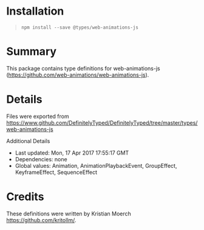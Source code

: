 # Installation
> `npm install --save @types/web-animations-js`

# Summary
This package contains type definitions for web-animations-js (https://github.com/web-animations/web-animations-js).

# Details
Files were exported from https://www.github.com/DefinitelyTyped/DefinitelyTyped/tree/master/types/web-animations-js

Additional Details
 * Last updated: Mon, 17 Apr 2017 17:55:17 GMT
 * Dependencies: none
 * Global values: Animation, AnimationPlaybackEvent, GroupEffect, KeyframeEffect, SequenceEffect

# Credits
These definitions were written by Kristian Moerch <https://github.com/kritollm/>.
